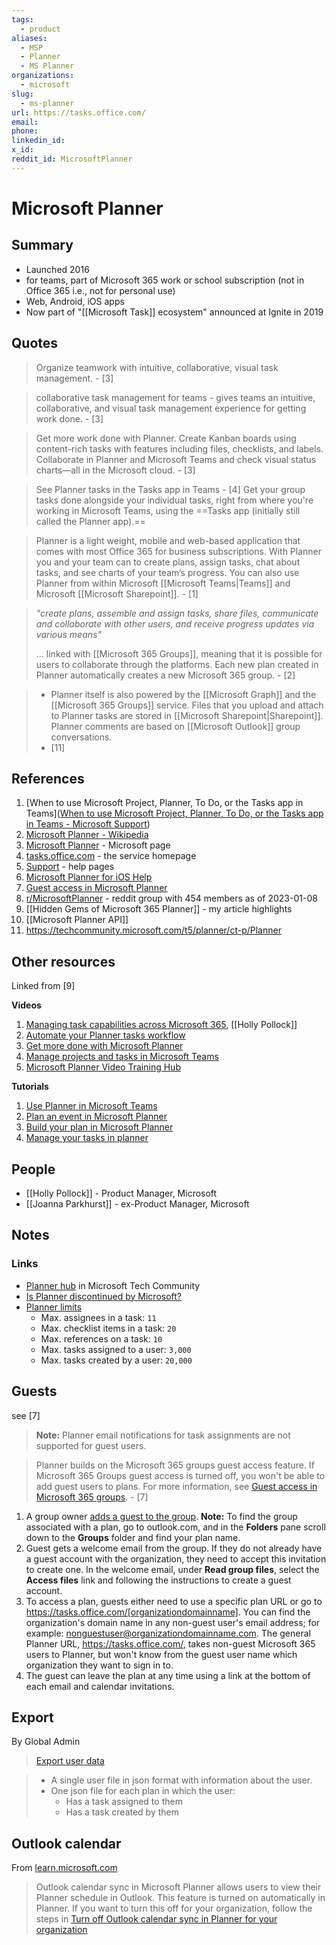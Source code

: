 ```yaml
---
tags:
  - product
aliases:
  - MSP
  - Planner
  - MS Planner
organizations:
  - microsoft
slug:
  - ms-planner
url: https://tasks.office.com/
email: 
phone: 
linkedin_id: 
x_id: 
reddit_id: MicrosoftPlanner
---
```

# Microsoft Planner

## Summary

- Launched 2016
- for teams, part of Microsoft 365 work or school subscription (not in Office 365 i.e., not for personal use)
- Web, Android, iOS apps
- Now part of "[[Microsoft Task]] ecosystem" announced at Ignite in 2019

## Quotes

> Organize teamwork with intuitive, collaborative, visual task management. - [3]

> collaborative task management for teams - gives teams an intuitive, collaborative, and visual task management experience for getting work done. - [3]

> Get more work done with Planner. Create Kanban boards using content-rich tasks with features including files, checklists, and labels. Collaborate in Planner and Microsoft Teams and check visual status charts—all in the Microsoft cloud.  - [3]

> See Planner tasks in the Tasks app in Teams - [4]
> Get your group tasks done alongside your individual tasks, right from where you're working in Microsoft Teams, using the ==Tasks app (initially still called the Planner app).==

> Planner is a light weight, mobile and web-based application that comes with most Office 365 for business subscriptions. With Planner you and your team can to create plans, assign tasks, chat about tasks, and see charts of your team’s progress. You can also use Planner from within Microsoft [[Microsoft Teams|Teams]] and Microsoft [[Microsoft Sharepoint]]. - [1]

> *"create plans, assemble and assign tasks, share files, communicate and collaborate with other users, and receive progress updates via various means"*
> 
> ... linked with [[Microsoft 365 Groups]], meaning that it is possible for users to collaborate through the platforms. Each new plan created in Planner automatically creates a new Microsoft 365 group. - [2]

> - Planner itself is also powered by the [[Microsoft Graph]] and the [[Microsoft 365 Groups]] service. Files that you upload and attach to Planner tasks are stored in [[Microsoft Sharepoint|Sharepoint]]. Planner comments are based on [[Microsoft Outlook]] group conversations.
> - [11]

## References

1. [When to use Microsoft Project, Planner, To Do, or the Tasks app in Teams]([When to use Microsoft Project, Planner, To Do, or the Tasks app in Teams - Microsoft Support](https://support.microsoft.com/en-us/office/when-to-use-microsoft-project-planner-to-do-or-the-tasks-app-in-teams-8f950d32-d5f4-40db-a8b7-4d1b82b55e17))
2. [Microsoft Planner - Wikipedia](https://en.wikipedia.org/wiki/Microsoft_Planner)
3. [Microsoft Planner](https://www.microsoft.com/en/microsoft-365/business/task-management-software) - Microsoft page
4. [tasks.office.com](https://tasks.office.com/) -  the service homepage
5. [Support](https://support.microsoft.com/en-us/planner) - help pages
6. [Microsoft Planner for iOS Help](https://support.microsoft.com/en-us/office/microsoft-planner-for-ios-help-a251cd45-f48d-4e24-966a-2fd36cfa143e)
7. [Guest access in Microsoft Planner](https://support.microsoft.com/en-us/office/guest-access-in-microsoft-planner-cc5d7f96-dced-4da4-ab62-08c72d9759c6)
8. [r/MicrosoftPlanner](https://www.reddit.com/r/MicrosoftPlanner/) - reddit group with 454 members as of 2023-01-08
10. [[Hidden Gems of Microsoft 365 Planner]] - my article highlights
11. [[Microsoft Planner API]]
12. https://techcommunity.microsoft.com/t5/planner/ct-p/Planner

## Other resources

Linked from [9]

**Videos**

1.  [Managing task capabilities across Microsoft 365](https://youtu.be/03gWoSx791c), [[Holly Pollock]]
2.  [Automate your Planner tasks workflow](https://youtu.be/Dr1z021PO3Y)
3.  [Get more done with Microsoft Planner](https://youtu.be/fv2fkpLIjeM)
4.  [Manage projects and tasks in Microsoft Teams](https://youtu.be/dQVzxFh9yBc)
5.  [Microsoft Planner Video Training Hub](https://support.microsoft.com/en-us/office/microsoft-planner-video-training-4d71390f-08d8-4db0-84ea-92fb078687c7)

**Tutorials**

1.  [Use Planner in Microsoft Teams](https://support.microsoft.com/en-us/office/use-planner-in-microsoft-teams-62798a9f-e8f7-4722-a700-27dd28a06ee0)
2.  [Plan an event in Microsoft Planner](https://support.microsoft.com/en-us/office/plan-an-event-in-microsoft-planner-1c38ad8d-9201-42de-8a7b-1e68fcef1769)
3.  [Build your plan in Microsoft Planner](https://support.microsoft.com/en-us/office/build-your-plan-in-microsoft-planner-6f358ec8-cc6c-4bd8-9ea3-27b7f4f9e525)
4.  [Manage your tasks in planner](https://support.microsoft.com/en-us/office/manage-your-tasks-in-microsoft-planner-7e3d66b4-684d-4a2f-8fbe-908c614d8314)

## People

- [[Holly Pollock]] - Product Manager, Microsoft 
- [[Joanna Parkhurst]] - ex-Product Manager, Microsoft

## Notes

### Links

- [Planner hub](https://techcommunity.microsoft.com/t5/planner/ct-p/Planner) in Microsoft Tech Community
- [Is Planner discontinued by Microsoft?](https://techcommunity.microsoft.com/t5/planner/is-planner-discontinued-by-microsoft/m-p/1169779)
- [Planner limits](https://learn.microsoft.com/en-us/office365/planner/planner-limits)
	- Max. assignees in a task: `11`
	- Max. checklist items in a task: `20`
	- Max. references on a task: `10`
	- Max. tasks assigned to a user: `3,000`
	- Max. tasks created by a user: `20,000`

## Guests

see [7]

> **Note:** Planner email notifications for task assignments are not supported for guest users.

> Planner builds on the Microsoft 365 groups guest access feature. If Microsoft 365 Groups guest access is turned off, you won't be able to add guest users to plans. For more information, see [Guest access in Microsoft 365 groups](https://support.microsoft.com/en-us/office/adding-guests-to-microsoft-365-groups-bfc7a840-868f-4fd6-a390-f347bf51aff6). - [7]

1. A group owner [adds a guest to the group](https://support.microsoft.com/en-us/office/add-and-remove-group-members-in-outlook-3b650f4a-5c9b-4f94-a1bb-0cca4b1091de#BKMK_Guests). 
    **Note:** To find the group associated with a plan, go to outlook.com, and in the **Folders** pane scroll down to the **Groups** folder and find your plan name.
2. Guest gets a welcome email from the group. If they do not already have a guest account with the organization, they need to accept this invitation to create one. In the welcome email, under **Read group files**, select the **Access files** link and following the instructions to create a guest account.
3. To access a plan, guests either need to use a specific plan URL or go to https://tasks.office.com/[organizationdomainname]. You can find the organization's domain name in any non-guest user's email address; for example: nonguestuser@organizationdomainname.com. The general Planner URL, https://tasks.office.com/, takes non-guest Microsoft 365 users to Planner, but won't know from the guest user name which organization they want to sign in to.
4. The guest can leave the plan at any time using a link at the bottom of each email and calendar invitations.

## Export

By Global Admin

> [Export user data](https://learn.microsoft.com/en-us/office365/planner/export-user-data)

> -   A single user file in json format with information about the user.
> -   One json file for each plan in which the user:
>     -   Has a task assigned to them
>     -   Has a task created by them

## Outlook calendar

From [learn.microsoft.com](https://learn.microsoft.com/en-us/office365/planner/planner-for-admins#how-do-i-turn-off-outlook-calendar-sync-in-planner-for-my-organization)

> Outlook calendar sync in Microsoft Planner allows users to view their Planner schedule in Outlook. This feature is turned on automatically in Planner. If you want to turn this off for your organization, follow the steps in [Turn off Outlook calendar sync in Planner for your organization](https://learn.microsoft.com/en-us/office365/planner/turn-off-outlook-calendar-sync)
